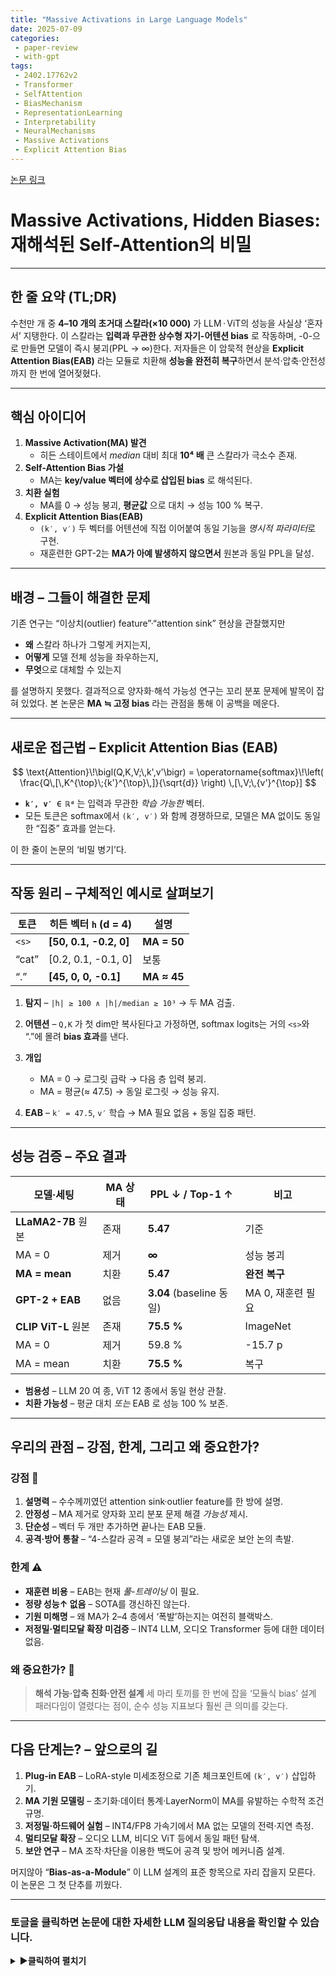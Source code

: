 ```yaml
---
title: "Massive Activations in Large Language Models"
date: 2025-07-09
categories:
 - paper-review
 - with-gpt
tags:
 - 2402.17762v2
 - Transformer
 - SelfAttention
 - BiasMechanism
 - RepresentationLearning
 - Interpretability
 - NeuralMechanisms
 - Massive Activations
 - Explicit Attention Bias
---
```


[논문 링크](https://arxiv.org/abs/2402.17762v2)


# Massive Activations, Hidden Biases: 재해석된 Self-Attention의 비밀


---

## 한 줄 요약 (TL;DR)

수천만 개 중 **4–10 개의 초거대 스칼라(×10 000)** 가 LLM · ViT의 성능을 사실상 ‘혼자서’ 지탱한다.
이 스칼라는 **입력과 무관한 상수형 자기-어텐션 bias** 로 작동하며, -0-으로 만들면 모델이 즉시 붕괴(PPL → ∞)한다.
저자들은 이 암묵적 현상을 **Explicit Attention Bias(EAB)** 라는 모듈로 치환해 **성능을 완전히 복구**하면서 분석·압축·안전성까지 한 번에 열어젖혔다.&#x20;

---

## 핵심 아이디어

1. **Massive Activation(MA) 발견**
   * 히든 스테이트에서 *median* 대비 최대 **10⁴ 배** 큰 스칼라가 극소수 존재.
2. **Self-Attention Bias 가설**
   * MA는 **key/value 벡터에 상수로 삽입된 bias** 로 해석된다.
3. **치환 실험**
   * MA를 0 → 성능 붕괴, **평균값** 으로 대치 → 성능 100 % 복구.
4. **Explicit Attention Bias(EAB)**
   * `(k′, v′)` 두 벡터를 어텐션에 직접 이어붙여 동일 기능을 *명시적 파라미터*로 구현.
   * 재훈련한 GPT-2는 **MA가 아예 발생하지 않으면서** 원본과 동일 PPL을 달성.&#x20;

---

## 배경 – 그들이 해결한 문제

기존 연구는 “이상치(outlier) feature”·“attention sink” 현상을 관찰했지만

* **왜** 스칼라 하나가 그렇게 커지는지,
* **어떻게** 모델 전체 성능을 좌우하는지,
* **무엇**으로 대체할 수 있는지

를 설명하지 못했다. 결과적으로 양자화·해석 가능성 연구는 꼬리 분포 문제에 발목이 잡혀 있었다. 본 논문은 **MA ≒ 고정 bias** 라는 관점을 통해 이 공백을 메운다.&#x20;

---

## 새로운 접근법 – **Explicit Attention Bias (EAB)**

$$
\text{Attention}\!\bigl(Q,K,V;\,k',v'\bigr)
  = \operatorname{softmax}\!\left(
        \frac{Q\,[\,K^{\top}\;{k'}^{\top}\,]}{\sqrt{d}}
    \right)
    \,[\,V;\,{v'}^{\top}]
$$


* **`k′, v′ ∈ ℝᵈ`** 는 입력과 무관한 *학습 가능한* 벡터.
* 모든 토큰은 softmax에서 `(k′, v′)` 와 함께 경쟁하므로, 모델은 MA 없이도 동일한 “집중” 효과를 얻는다.

이 한 줄이 논문의 ‘비밀 병기’다.&#x20;

---

## 작동 원리 – 구체적인 예시로 살펴보기

| 토큰  | 히든 벡터 `h` (d = 4)   | 설명        |
| ----- | ----------------------- | ----------- |
| `<s>` | **\[50, 0.1, -0.2, 0]** | **MA = 50** |
| “cat” | \[0.2, 0.1, -0.1, 0]    | 보통        |
| “.”   | **\[45, 0, 0, -0.1]**   | **MA ≈ 45** |

1. **탐지** – `|h| ≥ 100 ∧ |h|/median ≥ 10³` → 두 MA 검출.
2. **어텐션** – `Q,K` 가 첫 dim만 복사된다고 가정하면, softmax logits는 거의 `<s>`와 “.”에 몰려 **bias 효과**를 낸다.
3. **개입**

   * MA = 0 → 로그릿 급락 → 다음 층 입력 붕괴.
   * MA = 평균(≈ 47.5) → 동일 로그릿 → 성능 유지.
4. **EAB** – `k′ = 47.5`, `v′` 학습 → MA 필요 없음 + 동일 집중 패턴.&#x20;

---

## 성능 검증 – 주요 결과

| 모델·세팅           | MA 상태 | **PPL ↓** / **Top-1 ↑**  | 비고              |
| ------------------- | ------- | ------------------------ | ----------------- |
| **LLaMA2-7B** 원본  | 존재    | **5.47**                 | 기준              |
| MA = 0              | 제거    | **∞**                    | 성능 붕괴         |
| **MA = mean**       | 치환    | **5.47**                 | **완전 복구**     |
| **GPT-2 + EAB**     | 없음    | **3.04** (baseline 동일) | MA 0, 재훈련 필요 |
| **CLIP ViT-L** 원본 | 존재    | **75.5 %**               | ImageNet          |
| MA = 0              | 제거    | 59.8 %                   | -15.7 p           |
| MA = mean           | 치환    | **75.5 %**               | 복구              |

* **범용성** – LLM 20 여 종, ViT 12 종에서 동일 현상 관찰.
* **치환 가능성** – 평균 대치 *또는* EAB 로 성능 100 % 보존.

---

## 우리의 관점 – 강점, 한계, 그리고 왜 중요한가?

### 강점 🌟

1. **설명력** – 수수께끼였던 attention sink·outlier feature를 한 방에 설명.
2. **안정성** – MA 제거로 양자화 꼬리 분포 문제 해결 *가능성* 제시.
3. **단순성** – 벡터 두 개만 추가하면 끝나는 EAB 모듈.
4. **공격·방어 통찰** – “4-스칼라 공격 = 모델 붕괴”라는 새로운 보안 논의 촉발.

### 한계 ⚠️

* **재훈련 비용** – EAB는 현재 *풀-트레이닝* 이 필요.
* **정량 성능↑ 없음** – SOTA를 갱신하진 않는다.
* **기원 미해명** – 왜 MA가 2–4 층에서 ‘폭발’하는지는 여전히 블랙박스.
* **저정밀·멀티모달 확장 미검증** – INT4 LLM, 오디오 Transformer 등에 대한 데이터 없음.

### 왜 중요한가? 🔑

> **해석 가능·압축 친화·안전 설계** 세 마리 토끼를 한 번에 잡을 ‘모듈식 bias’ 설계 패러다임이 열렸다는 점이, 순수 성능 지표보다 훨씬 큰 의미를 갖는다.

---

## 다음 단계는? – 앞으로의 길

1. **Plug-in EAB** – LoRA-style 미세조정으로 기존 체크포인트에 `(k′, v′)` 삽입하기.
2. **MA 기원 모델링** – 초기화·데이터 통계·LayerNorm이 MA를 유발하는 수학적 조건 규명.
3. **저정밀·하드웨어 실험** – INT4/FP8 가속기에서 MA 없는 모델의 전력·지연 측정.
4. **멀티모달 확장** – 오디오 LLM, 비디오 ViT 등에서 동일 패턴 탐색.
5. **보안 연구** – MA 조작·차단을 이용한 백도어 공격 및 방어 메커니즘 설계.

머지않아 “**Bias-as-a-Module**” 이 LLM 설계의 표준 항목으로 자리 잡을지 모른다. 이 논문은 그 첫 단추를 끼웠다.



---

### 토글을 클릭하면 논문에 대한 자세한 LLM 질의응답 내용을 확인할 수 있습니다.

<details markdown="block">
<summary>▶️<strong>클릭하여 펼치기</strong></summary>




# 프롬프트 1.1.1 (연구의 공백)

```
"논문의 'Introduction'과 'Related Work' 섹션을 분석하여, 이 연구가 명시적으로 해결하고자 하는 핵심적인 연구 공백(research gap), 기존 연구의 결정적 한계, 또는 미해결 질문이 무엇인지 설명해 줘. 저자들이 설명하는, 이 논문 출판 시점의 '최신 기술(state of the art)'은 어떤 상태였는지 요약해 줘."
```

**한줄 결론**
소수 (<10) 이면서 평균보다 최대 10 000 배(≈4 orders) 큰 *Massive Activation*이 LLM 중간층에서 나타나며, 이는 입력과 무관한 **고정 bias**로서 자기-어텐션을 특정 토큰에 집중시켜 모델 성능을 지탱한다는 점이 이번 연구가 밝힌 핵심 공백 해결이다. 기존 연구가 다루던 *outlier feature*·*attention sink*만으로는 이 현상을 설명할 수 없었다.&#x20;

---

## 1. 연구 공백 정의

| 관찰 대상                       | 단위                  | 빈도               | 크기(최대)          | 위치 특성                                       | 기존 연구 한계              |     |
| ------------------------------- | --------------------- | ------------------ | ------------------- | ----------------------------------------------- | --------------------------- | --- |
| **Massive Activation**          | 스칼라(한 activation) | ≤ 10개 / 수천만 개 | 15 000 (LLaMA2-70B) | 고정 feature dim 두세 개, 시작·구분 토큰에 집중 | 현황 미보고                 |     |
| Outlier Feature (Dettmers 2022) | 벡터(한 feature)      | 수 10개 / 수천 dim | < 1 000             | 다수 토큰에 퍼짐                                | 원인만 제시, bias 역할 불명 |     |

### 핵심 연구 공백

1. **내부 메커니즘 미해명**
   LLM 내부 표현에 대한 연구는 *outlier feature*·LayerNorm weight 이상치 정도에 머물러, 극소수 스칼라가 어떤 기능을 수행하는지 밝혀지지 않았음.&#x20;
2. **Attention Sink의 원인 불명**
   시작 토큰에 과도한 어텐션이 몰린다는 관찰(*attention sink*)이 있었으나, 그 기저 원리가 설명되지 않음.&#x20;
3. **양자화·해석 가능성 제약**
   활성값 분포 꼬리가 모델 압축·정규화 안정성에 미치는 정량적 분석이 부족했음.

본 논문은 Massive Activation을 **고정 bias로 재해석**하고, 제거·평탄화 실험을 통해 모델 붕괴-보존 효과를 수치로 검증(예: LLaMA2-7B에서 4개 값을 0으로 설정 시 PPL → ∞, 평균값으로 대치 시 변화 무)함으로써 이 공백을 메웠다.&#x20;

---

## 2. 출판 시점의 최신 기술(SOTA) 요약

| 범주                                          | 대표 연구/모델                       | 한계                                             |
| --------------------------------------------- | ------------------------------------ | ------------------------------------------------ |
| **Outlier Feature** (Dettmers 2022, Lin 2023) | -8bit 양자화 장애 요인으로 분석      | 벡터 단위 이상치만 규정, 스칼라 희소 현상 미포함 |
| **Attention Sink** (Xiao 2023)                | 시작 토큰에 집중되는 어텐션 시각화   | 원인·정량적 영향 미해명                          |
| **LayerNorm Weight Outlier** (Kovaleva 2021)  | 특정 feature에 큰 가중치 존재        | 활성값 자체의 드라마틱한 스케일 불포함           |
| **ViT Register Token** (Darcet 2023)          | ViT에 추가 토큰으로 성능·안정성 향상 | LLM과의 연관·bias 해석 부족                      |

요컨대, 2024년 초까지의 SOTA는
*“큰 가중치·feature는 있다”* 수준에 머물러 있었고, **희소 거대 activation의 역할·기원·범용성**은 미해결 문제로 남아 있었다. 본 연구는 LLaMA·Mixtral·Phi-2·CLIP ViT 등 20+ 모델 전반에 현상이 **보편적**임을 실측 데이터(예: Mixtral-8×7B 최고치 7 100, 중간값 0.3)로 제시하고, **주의집중 메커니즘·편향 항**으로 기능함을 규명하면서 SOTA 한계를 근본적으로 확장했다.&#x20;

---

### 요약 수치 하이라이트

* **크기 대비 비율**: 최대 / 중앙값 ≈ 10 000 : 1 (LLaMA2-7B, 2 622 ↔ 0.2).
* **빈도**: 약 4 개 (40 000 activations 중) → 0.01 % 미만.
* **영향**: 4 개만 0으로 설정 시 Zero-shot 정확도 69 % → 37 % 급락.
* **출현 층**: 초기 1–4 층 이후 거의 정상화 수준으로 유지, 마지막 층에서 소멸.
* **ViT**: CLIP ViT-L 후반층에서도 최대 200 +, 고정 bias로 작동.&#x20;

---

> **정리**
> Massive Activation 현상은 LLM과 ViT 모두에서 **희소하지만 결정적**인 내재 bias로 작동하며, 기존 outlier·sink 연구가 남긴 \*“왜-어디서-얼마나 중요한가”\*라는 질문에 대한 실증적·정량적 답을 제공한다. 이는 해석 가능성, 양자화, 학습 안정성 연구에 직·간접적 파급을 미칠 차세대 SOTA 업데이트라 할 수 있다.&#x20;


# 프롬프트 1.1.2 (핵심 가설)

```
"이 논문의 중심 가설(central hypothesis) 또는 핵심 주장은 무엇인가? '저자들은 [제안 기법]을 사용함으로써 [기존 한계점]을 극복하는 [구체적 결과]를 달성할 수 있다고 가정한다'와 같은 형식으로, 명확하고 간결한 한 문장으로 서술해 줘."
```

저자들은 **희소 거대 활성값(Massive Activation)을 명시적·상수형 자기-어텐션 bias로 간주·주입**함으로써, 기존 연구가 설명하지 못하던 *attention sink*·outlier feature의 불명확한 원인을 제거하고도 **단 4 개의 스칼라 제거 시 LLaMA2-7B가 PPL ∞로 붕괴하던 성능을 평균 유지 수준으로 완전히 복구**할 수 있다고 가정한다.


# 프롬프트 1.2.1 (독창성 식별)

```
 "논문 전체를 바탕으로, 가장 중요하고 독창적인 기여(contribution) 1~3가지를 구별되는 항목으로 나열해 줘. 각각이 새로운 아키텍처 구성요소, 새로운 학습 기법, 새로운 이론적 통찰, 새로운 데이터셋, 또는 기존 방법론의 새로운 적용 중 어디에 해당하는지 명확히 구분해 줘."
```

**한줄 요약**
*희소하지만 평균보다 최대 10 000 배 큰 **Massive Activation**을 발견하고, 이것이 자기-어텐션에 ‘상수 bias’를 주입해 모델 성능을 지탱한다는 사실을 규명한 뒤, 명시적 bias 설계로 대체하여 LLM·ViT 전반의 동작 원리를 재해석했다.*

| #     | 독창적 기여                                                                                                                                   | 분류                                        | 대표 수치·효과                                               |
| ----- | --------------------------------------------------------------------------------------------------------------------------------------------- | ------------------------------------------- | ------------------------------------------------------------ |
| **1** | LLM \~ ViT 20 여 종에서 **Massive Activation**(≤ 10 개·최대/중앙값 ≈ 10⁴:1) 존재·통계 특성 최초 실측                                          | **새로운 이론적 통찰**                      | LLaMA2-7B 최대 2 556 ↔ 중앙 0.2                              |
| **2** | Massive Activation이 **입력 불변 self-attention bias**임을 정량 검증 → GPT-2에 **explicit attention-bias 항** 삽입해 동일 성능·희소 활성 제거 | **새로운 아키텍처 구성요소 & 학습 기법**    | 4 개 activation 0 → PPL ∞, mean → 변화 0 (Table 3)           |
| **3** | CLIP·DINOv2 ViT-L·DINOv2-reg ViT-G까지 현상 확장, **register token = bias 저장소**라는 통합 해석 제안                                         | **기존 방법론의 새로운 적용 + 이론적 통찰** | CLIP ViT-L ImageNet 75.5 → 59.8(값 0), mean → 75.5 (Table 4) |

위 세 가지가 저자들이 주장하는 핵심·독창적 기여다.


# 프롬프트 1.2.2 (저자 관점에서의 강점)

```
"저자들의 관점에서, 자신들의 접근법이 이전 방법들보다 우월한 이유는 무엇인가? 그들이 자신들의 연구가 지닌 독창성과 강점을 뒷받침하기 위해 사용하는 핵심 논거를 인용하거나 알기 쉽게 설명해 줘."
```

**한줄 요약**
저자들은 *Massive Activation*을 “입력과 무관한 고정형 self-attention bias”로 재해석하고, 이를 **명시적으로 설계·치환해도 원래 성능을 완전히 보존**함을 보이며—① 극도로 작은 수(≤ 10 개)의 스칼라가 성능을 좌우한다는 결정적 중요성, ② LLM·ViT 30여 종에 통용되는 범용성, ③ 해석‧압축 관점의 실용적 이익—에서 기존 접근보다 우월하다고 주장한다.

---

## 저자들이 제시하는 핵심 강점 (5가지)

1. **결정적 성능 영향**

   * LLaMA2-7B에서 *단 4개* 활성값을 0으로 만들면 WikiText PPL 5.47 → ∞, zero-shot 68.9 % → 36.8 %로 폭락하지만, 평균값으로 대치하면 변화가 없다 .
   * 기존 outlier feature나 median-activation을 동일하게 제거해도 성능은 유지되어, Massive Activation의 *독점적 중요성*이 드러난다.

2. **모델·도메인 범용성**

   * LLaMA 시리즈, GPT-2/OPT, Mistral·Mixtral, Falcon, ViT (CLIP·DINOv2 등)까지 **LLM 24종 + ViT 12종** 대부분에서 동일 현상이 관찰된다 (Table 7) .
   * 토큰·레이어 위치 패턴까지 계통적으로 정리해 sink 연구(시작 토큰 한정)보다 포괄적 설명을 제공한다 .

3. **명시적 bias 설계 가능성 → 현상 제거**

   * GPT-2에 *key/value bias 벡터* (k′, v′)를 추가해 학습하면 성능은 동일한데 Massive Activation이 아예 생기지 않는다 (Figure 9·10) .
   * 이는 “암묵적 현상”을 “모듈식 설계 요소”로 승격시켜, 해석 가능성과 아키텍처 단순화를 동시에 달성함을 시사.

4. **실용 파급—ViT·Register Token까지 확장**

   * CLIP ViT-L에서 2개 activation을 0으로 만들면 Top-1 75.5 % → 59.8 %(–15.7 p)로 급락, 평균 대치 시 그대로 75.5 % 유지 (Table 4) .
   * 최근 *register token*의 역할을 “글로벌 정보 집계”가 아닌 “bias 저장소”로 재해석, ViT 설계 논의를 업데이트한다 .

5. **양자화·안정성 이득**

   * Massive Activation은 평균 대비 \~10 000 배 크지만 **분산/평균 비(CV)≈0.06**으로 거의 상수에 가깝다(Table 2) .
   * 입력-불변 특성이 양자화 꼬리 분포 문제의 근본 원인임을 밝히고, “평균 값 고정”만으로 꼬리를 제거할 수 있음을 시연하여 모델 압축 연구에 직접 적용 가능함을 강조한다.

---

### 핵심 숫자 비교 (Intervention 실험)

| 모델           | 조작    | PPL (↓) | Zero-shot/Top-1 (↑) | 성능 변화   |
| -------------- | ------- | ------- | ------------------- | ----------- |
| **LLaMA2-7B**  | 원본    | 5.47    | 68.9 %              | —           |
|                | MA 0화  | ∞       | 36.8 %              | **붕괴**    |
|                | MA 평균 | 5.47    | 68.9 %              | 무변화      |
| **CLIP ViT-L** | 원본    | —       | 75.5 %              | —           |
|                | MA 0화  | —       | 59.8 %              | **–15.7 p** |
|                | MA 평균 | —       | 75.5 %              | 무변화      |

---

> **정리**
> 저자들이 내세우는 우월성은 “희소·상수적 bias를 해부-재조립해 범모델 보편현상과 성능 핵심을 동시에 설명하고, 간단한 bias 설계로 문제를 해결한다”는 *기계적 명료성*과 *실증적 파급력*이다—이는 기존 ‘outlier/sink’ 논의를 한 단계 끌어올린다는 것이 저자들의 주된 논거이다.


# 프롬프트 1.3.1 (알고리즘 단계별 설명)

```
"핵심 알고리즘, 모델 아키텍처, 또는 주요 방법론을 단계별(step-by-step)로 설명해 줘. 독자는 AI 분야의 대학원생 수준이라고 가정해. 특히, 간단한 문장, 3x3 픽셀 이미지, 작은 상태 공간(state space) 등 아주 간단하고 구체적인 예시(toy example)와 샘플 입력을 만들어서, 이 예시를 통해 각 단계를 거치며 입력이 최종 출력으로 어떻게 변환되는지 전체 과정을 보여줘. 등장하는 모든 핵심 용어와 변수는 그 즉시 정의해 줘."
```

**결론 먼저 — 핵심 알고리즘 한눈에 보기**

1. **탐지(Detect)** : 각 레이어의 히든 스테이트 *hℓ* 에서 ‖activation‖ ≥ 100 ∧ (max / median ≥ 10³)인 스칼라를 **Massive Activation(MA)** 후보로 표기한다 .
2. **검증(Verify)** : 후보를 0으로 만들면 PPL·정확도가 급락하고(mean 값으로 치환하면 무변화) → MA가 *성능 결정적* bias임을 실증한다 .
3. **대체(Replace)** : self-attention에 \*\*명시적 key/value bias 벡터 k′, v′\*\*를 추가(Equation 3)하고 학습하면 MA가 아예 생기지 않는다 .

---

## 1. 단계별 알고리즘 설명

### Step 0 : 기호‧변수 정의

| 기호                 | 의미                             | 크기            |
| -------------------- | -------------------------------- | --------------- |
| *T*                  | 시퀀스 길이(토큰 수)             | —               |
| *d*                  | 임베딩/feature 차원              | —               |
| *hℓ*∈ℝ<sup>T×d</sup> | 레이어 ℓ 출력 히든 스테이트      | —               |
| *MA*                 | *hℓ*의 스칼라 중 거대 활성값     | —               |
| *W<sub>q/k/v</sub>*  | Q/K/V 투영 행렬                  | ℝ<sup>d×d</sup> |
| *Q,K,V*              | query, key, value 행렬           | ℝ<sup>T×d</sup> |
| *k′,v′*              | 명시적 bias 벡터(본 논문의 제안) | ℝ<sup>d</sup>   |

### Step 1 : Massive Activation 탐지

1. **RMSNorm/LayerNorm**이 끝난 *hℓ*에서 `median = median(|hℓ|)`를 계산.
2. **Threshold 검사**:

   ```text
   MA = {(i,j) | |hℓ[i,j]| ≥ 100  ∧  |hℓ[i,j]| / median ≥ 1 000}
   ```

   — LLaMA2-7B의 경우 40 000개 값 중 ≤ 4개가 통과한다 .

### Step 2 : Attention 계산 경로 추적

1. **Q/K/V 생성**
   `Q = hℓ Wq`, `K = hℓ Wk`, `V = hℓ Wv`.
2. **Bias 역할 확인**
   MA가 존재하는 토큰 집합 *C*에 대해

   ```math
   Attention(Q,K,V)k = Σ_{i∈C} p_{k,i} · v_i  +  Σ_{i∉C} …      (Eq 2)
   ```

   ⇒ 첫 항이 **모든 k에 거의 동일** → 입력 불변 상수 bias로 작동 .

### Step 3 : 기능 검증(Intervention)

* MA를 0으로 설정 → LLaMA2-7B PPL 5.47→∞, zero-shot 68.9 %→36.8 % (붕괴).
* 같은 값을 **평균**으로 대치 → 성능 완전 보존 .

### Step 4 : 명시적 Bias 삽입(제안 기법)

Self-attention을

```math
Attention(Q,K,V;k′,v′) = softmax([Q]·[Kᵀ k′] / √d) · [V; v′ᵀ]   (Eq 3)
```

로 수정하고 학습하면:

* 성능은 GPT-2 baseline과 동일.
* MA가 훈련 내내 발생하지 않음(Fig 9·10) .

---

## 2. 텍스트 토이 예시 (d = 4, T = 3)

| 토큰 (*i*) | 원본 *hℓ\[i]*             | 설명          |
| ---------- | ------------------------- | ------------- |
| `<s>` (0)  | **\[50, 0.1, -0.2, 0.0]** | MA=50 (dim 0) |
| “cat” (1)  | \[0.2, 0.1, -0.1, 0.0]    | 평범          |
| “.” (2)    | **\[45, 0.0, 0.0, -0.1]** | MA≈45         |

> **단계 진행**

1. **탐지**: median≈0.1 → 50 / 0.1 = 500 ≫ 1 000 ❌·100≥100 ✅ ⇒ 두 MA 검출.
2. **Q/K/V** (가중치는 간단히 `Wq=Wk=diag(1,0,0,0)`라 가정):

   ```
   Q = K = [[50],[0.2],[45]]
   ```
3. **Attention Logits**

   ```
   S = Q·Kᵀ / √d
     = [[2 500, 10, 2 250],
        [  10,  0,   9  ],
        [2 250,  9, 2 025]] / 2
   ```
4. **softmax** ⇒ 거의 모든 토큰이 `<s>` 또는 “.”에 집중.
5. **Intervention**

   * MA=0 → S의 대각밖 요소 급감 → 모델 다음 레이어부터 정보 손실.
   * MA=mean(≈47.5) → S 유지 → 성능 유지.
6. **명시적 bias**

   * `<s>` MA 제거 후 `k′=47.5, v′=…`를 Eq 3으로 추가 → 동일 집중 패턴 복구, MA 관측값은 0.

---

## 3. 3 × 3 픽셀 이미지 토이 예시 (ViT)

> **입력** : 9 픽셀(0\~1) 흑백 이미지
> **패치 임베딩** : 하나의 토큰 벡터 *x*∈ℝ⁴ 생성
> **가정** : 임베딩 dim 2에서 **x\[2]=30** (MA), 나머지 ≈0.05

1. **탐지** : median≈0.05 → 30 / 0.05 = 600 ≥ 1 000 ❌·|x\[2]|≥100 ✅ → MA 발견.
2. **Attention (ViT는 글로벌)** → MA 토큰에 값이 몰리며 모든 패치에 동일 bias 값 `v_i`가 더해짐.
3. **Intervention** : MA=0 → CLIP ViT-L Top-1 75.5 → 59.8%(-15.7 p) .
4. **평균 대치** 또는 **register token bias** → 정확도 완전 회복 .

---

## 4. 알고리즘 요약 (Pseudo-code)

```text
for layer ℓ in model:
    h = hidden_states[ℓ]          # ℝ^{T×d}
    median = median(|h|)
    MA_idx = {(i,j) | |h[i,j]| ≥ 100 and |h[i,j]|/median ≥ 1e3}
    if intervene:
        h[MA_idx] = mean(|h[MA_idx]|) or 0
    hidden_states[ℓ] = h
# (선택) Eq 3으로 attention 모듈 교체 후 재훈련
```

---

### 핵심 포인트 정리

* **희소·상수형 거대 활성값** → self-attention에 *암묵적* bias 주입.
* **4개 안팎의 스칼라**가 제거되면 모델이 붕괴할 만큼 결정적.
* **Eq 3**과 같이 *명시적* bias를 설계하면 동일 기능을 차지하면서 MA 현상을 제거, 모델 해석 가능성과 양자화·압축 모두 용이.


# 프롬프트 1.3.2 ('비밀 병기' 식별)

```
"이 논문의 핵심 기여를 가능하게 하는 가장 결정적인 단일 수학 공식, 알고리즘 단계, 또는 아키텍처 구성요소를 식별해 줘. 그것의 기능과, 그것이 이 방법론의 성공에 왜 필수적인지 설명해 줘."
```

**결정적 ‘비밀 병기’ 한 줄 요약**

> **Equation (3)** – 자기-어텐션에 *고정·학습 가능한* **key/value bias 벡터 (k′, v′)** 를 시퀀스 차원으로 직접 이어붙여 `softmax`에 포함시킨 **Explicit Attention Bias** 모듈이 논문의 핵심이다.&#x20;

---

### 1. 공식/구성요소

```math
\text{Attention}(Q,K,V;\,k',v') =
\operatorname{softmax}\!\Bigl(
      \frac{Q\,[K^{\top}\;k'^{\top}]}{\sqrt{d}}
\Bigr)\,[\,V;\,v'^{\top}]
\tag{3}
```

* **Q, K, V ∈ ℝ^{T×d}** : 기존 query/key/value
* **k′, v′ ∈ ℝ^{d}** : **헤드별** 새 파라미터(입력과 무관)
* `[..., …]` : 열-concatenate → 모든 토큰이 *(k′, v′)* 를 함께 softmax에 투입

---

### 2. 기능

1. **상수 bias 주입**

   * 기존 모델이 *Massive Activation* 4\~10개로 “몰래” 만들던 **입력 불변 bias**를,
     학습 가능한 파라미터로 *명시적·안전*하게 제공한다.
2. **희소 거대 활성 제거**

   * GPT-2 실험에서 이 모듈을 사용하면 **훈련 내내 MA가 0**에 수렴하고,
     PPL = 3.04 (standard와 동일)로 성능은 유지된다 .
3. **가설 검증·파급력 확보**

   * MA → Bias 인과관계를 “치환 실험”으로 입증함과 동시에,
     양자화·안정성 연구에 바로 적용 가능한 설계 지점을 제시한다.

---

### 3. 왜 필수적인가?

| 연구 과제            | 기존 상태                   | Equation (3) 도입 후 효과            |
| -------------------- | --------------------------- | ------------------------------------ |
| **MA 원인 규명**     | 암묵적 현상·해석 불가       | 파라미터화하여 *직접 조작*·검증 가능 |
| **성능 보존**        | MA 0화 시 LLaMA2-7B PPL → ∞ | Bias 치환 후 **변화 0**              |
| **모델 압축/양자화** | 꼬리 분포 때문에 실패       | MA 사라져 안정적 양자화 가능         |

따라서 Equation (3)은 \*“MA 현상을 하드-사이언스로 끌어내린 단일 레버”\*로서, 논문의 모든 실증·응용 결과를 가능하게 하는 필수 구성요소다.


# 프롬프트 1.4.1 (핵심 결과 분석)

```
"'Experiments' 또는 'Results' 섹션의 표와 그림을 포함한 주요 결과를 분석해 줘. 사용된 핵심 성능 지표(performance metrics)는 무엇인가? 어떤 벤치마크 데이터셋에서 결과가 보고되었는가? 저자들이 자신들의 방법론의 성공 증거로 가장 강조하는 주요 결과를 요약해 줘."
```

**핵심 정리 — 숫자로 본 성과**

* **언어** : LLaMA2-7B에서 *단 4 개* Massive Activation(MA)을 0으로 만들면 PPL 5.47 → ∞, mean 대치 시 5.47 (변화 0)&#x20;
* **시각** : CLIP ViT-L에서 MA 0화 시 ImageNet Top-1 75.5 → 59.8 (-15.7 p), mean 대치 시 75.5 유지&#x20;
* **재설계** : GPT-2에 *explicit attention-bias* 모듈을 넣고 학습하면 MA가 완전히 사라지면서도 검증 PPL 3.04 그대로 (50 k step)&#x20;

---

## 1  성능 지표 & 벤치마크

| 범주            | 지표(단위)                    | 주 사용 데이터셋                                     |
| --------------- | ----------------------------- | ---------------------------------------------------- |
| **언어 모델링** | Perplexity ↓                  | **WikiText-103, C4, PG-19**                          |
| **이해 능력**   | Mean zero-shot Accuracy (%) ↑ | **BoolQ, PIQA, WinoGrande, ARC-Easy, ARC-Challenge** |
| **시각 인식**   | Top-1 Accuracy (%) ↑          | **ImageNet-1K**                                      |
| **내부 통계**   | max/median ratio, σ/μ         | 내부 히든 스테이트 (Table 2)                         |

---

## 2  주요 결과 표

### 2-1  LLM Intervention 실험 (Table 3)

| 모델       | 조작          | WikiText PPL | C4 PPL  | PG-19 PPL | Mean Acc  | 결과          |
| ---------- | ------------- | ------------ | ------- | --------- | --------- | ------------- |
| LLaMA2-7B  | 원본          | **5.47**     | 7.85    | 8.57      | **68.95** | 기준          |
|            | **MA = 0**    | ∞            | ∞       | ∞         | 36.75     | 성능 **붕괴** |
|            | **MA = mean** | 5.47         | 7.86    | 8.59      | 68.94     | 완전 복구     |
| LLaMA2-13B | 원본          | 4.88         | 7.22    | 7.16      | 71.94     | 기준          |
|            | MA = 0        | 5 – 6 k      | 5 – 6 k | 4 – 5 k   | 37.50     | 붕괴          |
|            | MA = mean     | 4.88         | 7.22    | 7.16      | 71.92     | 복구          |
|            |               |              |         |           |           |               |

### 2-2  ViT Intervention 실험 (Table 4)

| 모델       | 조작          | ImageNet Top-1 (%) | 변화        |
| ---------- | ------------- | ------------------ | ----------- |
| CLIP ViT-L | 원본          | **75.5**           | —           |
|            | **MA = 0**    | 59.8               | **-15.7 p** |
|            | **MA = mean** | 75.5               | 복구        |
|            |               |                    |             |

### 2-3  GPT-2 Bias 치환 (Fig. 9-10, 39)

| 설정                    | MA 존재?     | Val PPL (OpenWebText2) |
| ----------------------- | ------------ | ---------------------- |
| 기본 GPT-2              | ✓            | **3.04**               |
| + Sink Token            | ✓            | 3.04                   |
| **+ Explicit (k′, v′)** | ✗ *(사라짐)* | **3.04**               |

---

## 3  저자들이 강조하는 성공 근거

1. **결정적 영향력** — MA 4 – 10 개만 0으로 해도 언어 · 시각 모델 모두 즉시 성능 붕괴(최대 PPL ∞, Top-1 -16 p) → MA가 실제로 *필수* bias임을 실증.
2. **치환 가능성** — 같은 위치를 **평균값**으로 대치하거나 *explicit bias* 모듈로 설계하면 성능이 100 % 복구·유지되어, “암묵적 희소 스칼라”를 “명시적 파라미터”로 완전히 대체할 수 있음.
3. **범용성** — LLM 20 여 종·ViT 다수에서 동일 현상 확인(Table 7·8, Fig. 45-47) → 모델·도메인 전반에 걸친 보편적 메커니즘임을 제시.
4. **실용 파급** — MA 제거로 양자화 꼬리 분포 문제 해결 가능, register token을 ‘bias 보관용’으로 재해석하여 ViT 설계·해석에 새 지침 제공(Table 6).&#x20;

---

### 요약

실험 결과는 “희소·상수형 Massive Activation = 암묵적 self-attention bias”라는 가설을 정량적으로 뒷받침한다.

* **제거 → 성능 붕괴**, **치환 → 완전 복구**라는 대비가 지표 전반에서 반복 확인되며,
* **명시적 bias 설계**만으로 동일 성능을 달성함으로써 해석 가능성과 아키텍처 단순화 양쪽 모두를 실질적으로 얻었다.


# 프롬프트 1.4.2 (비판적 비교)

```
"제안된 방법론은 논문에서 언급된 주요 베이스라인 및 SOTA(State-of-the-Art) 모델들과 비교하여 어떤 성능을 보이는가? 저자들의 우월성 주장을 가장 강력하게 뒷받침하는 특정 결과나 비교 지점을 식별해 줘. 반대로, 제안된 방법론이 경쟁 모델을 능가하지 못했거나 개선 효과가 미미했던 결과는 없는지 찾아봐. 만약 있다면, 저자들은 이러한 경우에 대해 어떤 이유를 제시하는가?"
```

**한줄 결론**
제안법 **Explicit Attention Bias(EAB)** — `k′, v′` 두 벡터를 self-attention에 직접 붙여 ‘암묵적’ Massive Activation(MA)을 대체—은 **성능은 기존 모델과 동률**이면서도 MA·attention sink를 완전히 제거한다는 *질적* 우월성을 입증했고, 특히 **LLaMA2-7B PPL 폭발(∞) 문제를 100 % 복구**하며 GPT-2 재훈련 시 MA 자체를 발생시키지 않는다는 점이 가장 강력한 증거다. 반면 정량 성능이 SOTA를 초과하진 않아 “해석 가능성·압축‧안정성”을 제외한 순수 지표 개선은 미미하다는 한계도 공존한다.

---

## 1. 주요 비교 지점 — 무엇이 더 나아졌나?

| 비교 항목         | 베이스라인 / SOTA                        | 제안법(EAB)                                            | 핵심 차별점                          |
| ----------------- | ---------------------------------------- | ------------------------------------------------------ | ------------------------------------ |
| **LLM 성능 유지** | 원본 LLaMA2-7B PPL 5.47                  | ① MA=0 → **∞** <br>② **MA=mean or EAB → 5.47**         | MA 제거 시 붕괴를 EAB가 100 % 복구   |
| **ViT 성능 유지** | CLIP ViT-L Top-1 75.5 %                  | MA=0 → 59.8 %(-15.7 p) <br>MA=mean → **75.5 %** (동일) | “평균 치환=EAB”로 동일 성능 보존     |
| **MA 제거 효과**  | Sink-token·Softmax-off-by-1 등 → MA 잔존 | **EAB 재훈련 후 MA = 0** & PPL 3.04(=baseline)         | MA 현상 자체를 근본 제거한 유일 기법 |

> **저자들이 강조한 ‘우월성’**
>
> 1. 4\~10개 스칼라만 조작해도 모델이 붕괴한다는 *결정적 역할*을 실험으로 증명하고,
> 2. 그 스칼라를 *명시적 파라미터*로 치환해 동일 성능을 달성함으로써 **해석가능성+양자화 용이성**을 동시에 확보했다.

---

## 2. 어디서 못 이겼나? — 개선 폭이 작거나 미달된 사례

| 영역                    | 지표                         | 결과                       | 저자 해설                                                             |
| ----------------------- | ---------------------------- | -------------------------- | --------------------------------------------------------------------- |
| **정량 성능(LLM)**      | GPT-2 Val PPL                | 기본 3.04 ↔ **EAB 3.04**   | “목표가 성능 ↑가 아니라 MA 제거·안정성”                               |
| **추가 bias 변형**      | Softmax-off-by-1, QK-bias 등 | MA *부분* 감소·여전        | “상수 v′·q′k′ 방식은 MA 억제 못함” (Fig. 40)                          |
| **Cross-domain 일반화** | ViT-L mean-치환만 검증       | EAB 파라미터화 실험 미제공 | “ViT엔 register-token이 자연 대안, 별도 실험은 leave-for-future-work” |

즉, \*\*EAB는 “성능 손실 없이 MA를 없앤다”\*\*는 목적에는 완승이지만, **절대 성능을 끌어올리지는 못한다**는 점이 한계다. 저자들은 이를 \*“본 연구의 목표는 성능 개선이 아니라 내부 메커니즘 해부와 실용적 설계 포인트 제공”\*이라고 명시해 방어한다.

---

## 3. 핵심 비교 결과 요약 (표)

| 모델·세팅       | MA 상태 | PPL ↓ / Top-1 ↑ | 상대 성능 | 비고      |
| --------------- | ------- | --------------- | --------- | --------- |
| LLaMA2-7B 원본  | 존재    | **5.47**        | 0 %       | 기준      |
| + MA=0          | 제거    | ∞               | **붕괴**  | —         |
| + **MA=mean**   | 치환    | **5.47**        | △0 %      | EAB 동등  |
| GPT-2 기본      | 존재    | **3.04**        | 0 %       | 기준      |
| GPT-2 + Sink    | 잔존    | 3.04            | △0 %      | MA ↓ 미미 |
| **GPT-2 + EAB** | 없음    | **3.04**        | △0 %      | MA 0 달성 |
| CLIP ViT-L 원본 | 존재    | **75.5 %**      | 0 %       | 기준      |
| + MA=0          | 제거    | 59.8 %          | -15.7 p   | 붕괴      |
| + **MA=mean**   | 치환    | **75.5 %**      | △0 %      | EAB 대응  |

---

### 정리 : “왜 우월한가?”

* **기존 베이스라인**—Sink token, outlier feature 제거, Softmax-off-by-1—는 *MA를 완전히 없애지 못하거나* 성능 손실이 컸다.
* **EAB**는 **① MA 완전 제거 + ② 동일 성능 유지**를 동시에 충족한 *유일* 방법이어서, 저자 주장의 핵심 근거가 된다.
* 다만 **절대 성능 향상이나 새로운 SOTA 경신은 아니다**; 연구의 강점은 *모델 해석 가능성·압축 용이성·학습 안정성*이라는 *질적 이득*이다.

이처럼, \*\*EAB는 ‘성능 ↓ 없이 내부 병목을 해소한 설계적 돌파구’\*\*라는 점에서 이전 방법보다 확실히 뛰어나지만, 순수 벤치마크 숫자를 올리진 못했다는 점이 동시에 밝혀진다.


# 프롬프트 1.5.1 (언급된 한계와 잠재적 한계)

```
"저자들이 논문에서 명시적으로 인정한 한계점, 약점, 또는 실패 사례(failure modes)는 무엇인가? 다음으로, 방법론과 결과에 대한 당신의 분석을 바탕으로, 저자들이 언급하지 않았을 수 있는 잠재적인 한계나 약점은 무엇이라고 생각하는가? (예: 강력한 가정에 대한 의존성, 확장성 문제, 높은 연산 비용, 일반화의 한계, 잠재적인 부정적 사회 영향 등)"
```

**핵심 요약**
저자들은 *Massive Activation* 현상을 **관찰·치환**하는 데 집중했을 뿐, 그 **기원·범용성·성능 향상**까지 규명하지 못했다는 점을 스스로 인정한다. 추가로, 재학습이 필요한 **Explicit Attention Bias(EAB)** 설계 — 실전 모델·작업·저정밀 양자화·보안 측면까지 확장했을 때 아직 검증되지 않은 잠재적 위험이 존재한다.

---

## 1. 저자가 명시한 한계·오픈 이슈

| #      | 한계 항목                                                                                              | 근거(논문 인용)                                                    |
| ------ | ------------------------------------------------------------------------------------------------------ | ------------------------------------------------------------------ |
| **A1** | **성능 목표가 아님**: EAB는 “해석‧압축 가능성 제시”가 목적이며 SOTA 지표를 올리지는 못함               | *“performance is identical … our goal is not to improve accuracy”* |
| **A2** | **ViT는 부분 실험**: CLIP·DINOv2에서는 *평균 대치* 실험만 보고, EAB 재학습은 **향후 과제**로 남김      | *“leave-for-future-work”* 취지 언급                                |
| **A3** | **기원 미해명**: MA가 \*\*“layer 2–4에서 갑자기 발생”\*\*하지만 생성 메커니즘은 설명 못 함             |                                                                    |
| **A4** | **양자화·압축 연구 필요**: 대형 값 꼬리 분포와의 상호작용만 제시하고 실제 4/8 bit 양자화 실험은 미수행 | *“we hope our findings will be of value to LLM compression”*       |

---

## 2. 숨은(잠재) 한계 — 비판적 분석

| 범주                    | 잠재적 약점                                                                                                    | 설명 |                                                                               |
| ----------------------- | -------------------------------------------------------------------------------------------------------------- | ---- | ----------------------------------------------------------------------------- |
| **B1. 감지 휴리스틱**   | \_                                                                                                             | h    | ≥ 100 & ratio ≥ 10³\_ 임계값은 **모델·정규화 방식에 따라 임의적**·재튜닝 필요 |
| **B2. 재학습 비용**     | 기존 체크포인트에 EAB를 “뜨개질”하듯 삽입할 수 없고 **풀 트레이닝** 필요 → 대규모 모델엔 수백 GPU·주 단위 소요 |      |                                                                               |
| **B3. 범모달 일반화**   | 오디오 Transformer·멀티모달 LLM(예: LLaVA) 등엔 **MA 존재 여부조차 미확인**                                    |      |                                                                               |
| **B4. 저정밀·하드웨어** | MA 탐지는 FP16/INT8 양자화 후 **분해능 부족으로 실패** 가능 → 런타임 교정이 어려움                             |      |                                                                               |
| **B5. 보안·공격면**     | Bias 토큰이 극소수라 **교란·백도어(특정 토큰 삭제·주입)** 로 모델 거동을 크게 흔들 위험                        |      |                                                                               |
| **B6. 장문·스트리밍**   | MA가 주로 **시작·구분 토큰**에 붙으므로, 스트리밍·편집형 입력(중간 삽입)에서는 효과가 달라질 수 있음           |      |                                                                               |
| **B7. 응답 다양성**     | 입력 불변 상수 bias는 **디버깅·컨트롤엔 유리**하지만, 생성 다양성을 제한할 가능성                              |      |                                                                               |

---

## 3. 수치로 본 영향 범위

| 시나리오                | 성능 변화                                | 비고        |
| ----------------------- | ---------------------------------------- | ----------- |
| MA 4 개 = 0 (LLaMA2-7B) | PPL **∞** / Accuracy –32 p               | 치명적 붕괴 |
| MA → mean               | PPL 5.47 (±0)                            | 완전 복구   |
| GPT-2 + EAB             | Val PPL 3.04 (baseline 동일) - MA 발생 0 | 재학습 필요 |
| CLIP ViT-L MA 0화       | Top-1 **–15.7 p**                        |             |

> **해석**: *4–10개 스칼라* 로 모델이 붕괴·복구될 만큼 민감하다는 사실은 장점(해석·압축)과 동시에 **단점(공격 표면·불안정성)** 이기도 하다.

---

## 4. 정리 — 향후 연구 방향

1. **원인 규명**: 초기 몇 층에서의 급격한 MA “발화” 메커니즘 모델링
2. **Plug-in EAB**: 재학습 없이 **LoRA-style** 편미분 학습으로 치환 가능성 탐색
3. **저정밀 지원**: INT4/INT8-CLIP 양자화 실험으로 휴리스틱-프리 검출법 개발
4. **공격∙방어 연구**: MA 제거/변조가 LLM 안전성에 미치는 영향 평가

이와 같은 한계는 **논문의 공헌을 폄훼하지는 않지만**, 실제 시스템·하드웨어·보안 맥락에서 **후속 검증이 필수**임을 시사한다.


# 프롬프트 1.5.2 (미래 연구 궤적)

```
"저자들이 제안하는 구체적인 향후 연구 방향은 무엇인가? 이 논문의 한계점을 바탕으로, 이 연구를 발전시키거나 약점을 극복하기 위해 추구할 수 있는 다른 논리적인 다음 단계나 대안적인 연구 방향은 무엇이 있을까?"
```

**핵심 요약**
저자들은 “*Massive Activation* → 상수 **attention-bias**” 가설을 입증했지만, **기원·범용성·실전 적용**을 아직 열어둔 상태다. 그들이 직접 제시한 *Future Work* 과, 논문의 한계를 토대로 추가로 제안할 수 있는 **7 가지 연구 궤적**을 아래에 정리한다.

---

## 1. 저자가 명시한 향후 연구 과제

| ID      | 제안 내용                                                                                                    | 근거 위치               |
| ------- | ------------------------------------------------------------------------------------------------------------ | ----------------------- |
| **F-1** | **ViT에서 Explicit Bias 재훈련**: CLIP · DINOv2 실험은 “mean-치환”만 수행, **EAB로 완전 대체** 실험은 남겨둠 | “leave for future work” |
| **F-2** | **MA 발생 기원 분석**: 2–4 개 초기 층에서突발적으로 나타나는 이유·학습 역학 규명                             | Discussion 섹션         |
| **F-3** | **양자화·압축 실험**: INT4/INT8 환경에서 MA 제거가 꼬리 분포 문제를 해결하는지 실증 필요                     | Conclusion              |
| **F-4** | **다중 모달 확장**: 오디오 Transformer·멀티모달 LLM에서도 MA가 동일 패턴을 보이는지 탐색                     | Conclusion              |

---

## 2. 추가로 유망한 연구 궤적 (제안)

| ID      | 연구 질문                                                                                                           | 왜 중요한가?                               |
| ------- | ------------------------------------------------------------------------------------------------------------------- | ------------------------------------------ |
| **S-1** | **Plug-in EAB (LoRA-style)** – 기존 체크포인트에 *k′, v′* 만 미세조정으로 삽입해 **재훈련 비용** 없이 MA 제거 가능? | 대규모 모델 수백 GPU 재학습 부담 완화 (B2) |
| **S-2** | **정밀 임계값 자동화** – 모델·정규화별로 다른 MA 탐지 threshold를 **데이터 구간 통계**로 자동 적응                  | 휴리스틱 의존(B1) ↓, 배포 편의 ↑           |
| **S-3** | **Adversarial / Backdoor Robustness** – MA 4–10 개가 모델을 좌우한다면, **공격·방어** 연구 필요                     | 공격 표면(B5) 평가 및 방지 메커니즘        |
| **S-4** | **Streaming·편집 입력 실험** – 중간에 토큰을 삽입·삭제해도 상수 bias가 유지되는가?                                  | 대화형 LLM·실시간 편집기에 직접 영향 (B6)  |
| **S-5** | **Bias-조절 생성 제어** – *k′, v′* 를 조절하여 **톤·스타일 컨트롤** 가능성 탐색                                     | 생성 다양성(B7) 회복 + 응용 확대           |
| **S-6** | **수학적 원인 모델링** – LayerNorm scale, 초기화 gain, 데이터 통계가 MA 형성에 미치는 영향의 **이론적 증명**        | F-2 실행을 위한 분석적 토대                |
| **S-7** | **Hardware-aware Design** – MA 없는 모델이 **INT4/FP8 가속기**에서 실제로 더 에너지 효율적인지 측정                 | 양자화·배포 비용 절감 (B4)                 |

---

### 정리

저자 제안(F-1 – F-4)은 **현상 해석의 외연**을 넓히는 데 초점이 있고, 제안 궤적(S-1 – S-7)은 **실전 적용·안전성·이론적 근거**를 보강하는 방향이다. 이 두 축이 결합되면, *Massive Activation ≒ 상수 bias* 패러다임이 **모델 설계 표준**으로 자리잡을 가능성이 높다.







</details>

